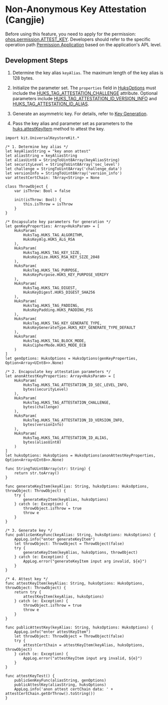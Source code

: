 # Non-Anonymous Key Attestation (Cangjie)

Before using this feature, you need to apply for the permission: [ohos.permission.ATTEST_KEY](../AccessToken/cj-permissions-for-system-apps.md#ohospermissionattest_key). Developers should refer to the specific operation path [Permission Application](../AccessToken/cj-determine-application-mode.md) based on the application's APL level.

## Development Steps

1. Determine the key alias `keyAlias`. The maximum length of the key alias is 128 bytes.

2. Initialize the parameter set. The `properties` field in [HuksOptions](../../../../reference/source_en/UniversalKeystoreKit/cj-apis-security_huks.md#class-huksoptions) must include the [HUKS_TAG_ATTESTATION_CHALLENGE](../../../../reference/source_en/UniversalKeystoreKit/cj-apis-security_huks.md#enum-hukstag) attribute. Optional parameters include [HUKS_TAG_ATTESTATION_ID_VERSION_INFO](../../../../reference/source_en/UniversalKeystoreKit/cj-apis-security_huks.md#enum-hukstag) and [HUKS_TAG_ATTESTATION_ID_ALIAS](../../../../reference/source_en/UniversalKeystoreKit/cj-apis-security_huks.md#enum-hukstag).

3. Generate an asymmetric key. For details, refer to [Key Generation](./cj-huks-key-generation-overview.md).

4. Pass the key alias and parameter set as parameters to the [huks.attestKeyItem](../../../../reference/source_en/UniversalKeystoreKit/cj-apis-security_huks.md#func-attestkeyitemstring-huksoptions) method to attest the key.

<!--compile-->
```cangjie
import kit.UniversalKeystoreKit.*

/* 1. Determine key alias */
let keyAliasString = "key anon attest"
let aliasString = keyAliasString
let aliasUint8 = StringToUint8Array(keyAliasString)
let securityLevel = StringToUint8Array('sec_level')
let challenge = StringToUint8Array('challenge_data')
let versionInfo = StringToUint8Array('version_info')
var attestCertChain: ?Array<String> = None

class ThrowObject {
    var isThrow: Bool = false

    init(isThrow: Bool) {
        this.isThrow = isThrow
    }
}

/* Encapsulate key parameters for generation */
let genKeyProperties: Array<HuksParam> = [
    HuksParam(
        HuksTag.HUKS_TAG_ALGORITHM,
        HuksKeyAlg.HUKS_ALG_RSA
    ),
    HuksParam(
        HuksTag.HUKS_TAG_KEY_SIZE,
        HuksKeySize.HUKS_RSA_KEY_SIZE_2048
    ),
    HuksParam(
        HuksTag.HUKS_TAG_PURPOSE,
        HuksKeyPurpose.HUKS_KEY_PURPOSE_VERIFY
    ),
    HuksParam(
        HuksTag.HUKS_TAG_DIGEST,
        HuksKeyDigest.HUKS_DIGEST_SHA256
    ),
    HuksParam(
        HuksTag.HUKS_TAG_PADDING,
        HuksKeyPadding.HUKS_PADDING_PSS
    ),
    HuksParam(
        HuksTag.HUKS_TAG_KEY_GENERATE_TYPE,
        HuksKeyGenerateType.HUKS_KEY_GENERATE_TYPE_DEFAULT
    ),
    HuksParam(
        HuksTag.HUKS_TAG_BLOCK_MODE,
        HuksCipherMode.HUKS_MODE_ECB
    )
]
let genOptions: HuksOptions = HuksOptions(genKeyProperties, Option<Array<UInt8>>.None)

/* 2. Encapsulate key attestation parameters */
let anonAttestKeyProperties: Array<HuksParam> = [
    HuksParam(
        HuksTag.HUKS_TAG_ATTESTATION_ID_SEC_LEVEL_INFO,
        bytes(securityLevel)
    ),
    HuksParam(
        HuksTag.HUKS_TAG_ATTESTATION_CHALLENGE,
        bytes(challenge)
    ),
    HuksParam(
        HuksTag.HUKS_TAG_ATTESTATION_ID_VERSION_INFO,
        bytes(versionInfo)
    ),
    HuksParam(
        HuksTag.HUKS_TAG_ATTESTATION_ID_ALIAS,
        bytes(aliasUint8)
    )
]
let huksOptions: HuksOptions = HuksOptions(anonAttestKeyProperties, Option<Array<UInt8>>.None)

func StringToUint8Array(str: String) {
    return str.toArray()
}

func generateKeyItem(keyAlias: String, huksOptions: HuksOptions, throwObject: ThrowObject) {
    try {
        generateKeyItem(keyAlias, huksOptions)
    } catch (e: Exception) {
        throwObject.isThrow = true
        throw e
    }
}

/* 3. Generate key */
func publicGenKeyFunc(keyAlias: String, huksOptions: HuksOptions) {
    AppLog.info("enter generateKeyItem")
    let throwObject: ThrowObject = ThrowObject(false)
    try {
        generateKeyItem(keyAlias, huksOptions, throwObject)
    } catch (e: Exception) {
        AppLog.error("generateKeyItem input arg invalid, ${e}")
    }
}

/* 4. Attest key */
func attestKeyItem(keyAlias: String, huksOptions: HuksOptions, throwObject: ThrowObject) {
    return try {
        attestKeyItem(keyAlias, huksOptions)
    } catch (e: Exception) {
        throwObject.isThrow = true
        throw e
    }
}

func publicAttestKey(keyAlias: String, huksOptions: HuksOptions) {
    AppLog.info("enter attestKeyItem")
    let throwObject: ThrowObject = ThrowObject(false)
    try {
        attestCertChain = attestKeyItem(keyAlias, huksOptions, throwObject)
    } catch (e: Exception) {
        AppLog.error("attestKeyItem input arg invalid, ${e}")
    }
}

func attestKeyTest() {
    publicGenKeyFunc(aliasString, genOptions)
    publicAttestKey(aliasString, huksOptions)
    AppLog.info('anon attest certChain data: ' + attestCertChain.getOrThrow().toString())
}
```